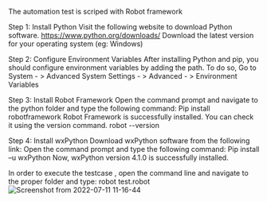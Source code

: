 The automation test is scriped with Robot framework 

Step 1: Install Python
Visit the following website to download Python software.
https://www.python.org/downloads/
Download the latest version for your operating system (eg: Windows)

Step 2: Configure Environment Variables
After installing Python and pip, you should configure environment variables by adding the path. To do so,
Go to System - > Advanced System Settings - > Advanced - > Environment Variables

Step 3: Install Robot Framework
Open the command prompt and navigate to the python folder and type the following command:
Pip install robotframework
Robot Framework is successfully installed. You can check it using the version command.
robot --version

Step 4: Install wxPython
Download wxPython software from the following link:
Open the command prompt and type the following command:
Pip install –u wxPython
Now, wxPython version 4.1.0 is successfully installed.

In order to execute the testcase , open the command line and navigate to the proper folder and type:
robot test.robot
![Screenshot from 2022-07-11 11-16-44](https://user-images.githubusercontent.com/25046502/178187630-e5e1272f-5a05-4de5-9899-ffebfd7804af.png)

